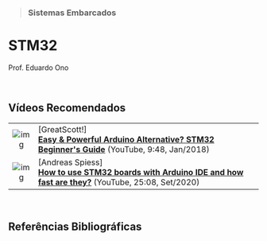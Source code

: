 > ### Sistemas Embarcados

# STM32

Prof. Eduardo Ono

<br>

## Vídeos Recomendados

  |||
  | :-: | --- |
  | ![img](https://img.youtube.com/vi/EaZuKRSvwdo/default.jpg) | [GreatScott!]<br>[**Easy & Powerful Arduino Alternative? STM32 Beginner's Guide**](https://www.youtube.com/watch?v=EaZuKRSvwdo) (YouTube, 9:48, Jan/2018)
  | ![img](https://img.youtube.com/vi/337rDuCGeYs/default.jpg) | [Andreas Spiess]<br>[**How to use STM32 boards with Arduino IDE and how fast are they?**](https://www.youtube.com/watch?v=337rDuCGeYs) (YouTube, 25:08, Set/2020)

<br>

## Referências Bibliográficas

<br>
